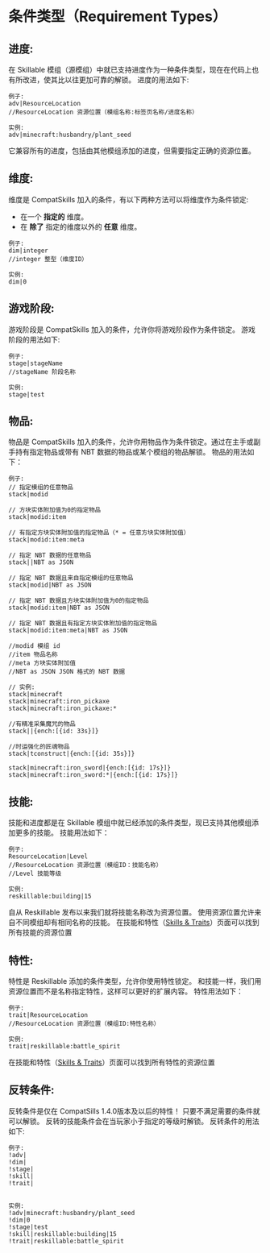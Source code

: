 # 条件类型（Requirement Types）


## 进度:
在 Skillable 模组（源模组）中就已支持进度作为一种条件类型，现在在代码上也有所改进，使其比以往更加可靠的解锁。
进度的用法如下:
```
例子:
adv|ResourceLocation
//ResourceLocation 资源位置（模组名称:标签页名称/进度名称）

实例:
adv|minecraft:husbandry/plant_seed
```

它兼容所有的进度，包括由其他模组添加的进度，但需要指定正确的资源位置。



## 维度:
维度是 CompatSkills 加入的条件，有以下两种方法可以将维度作为条件锁定:
- 在一个 **指定的** 维度。
- 在 **除了** 指定的维度以外的 **任意** 维度。
```
例子:
dim|integer
//integer 整型（维度ID）

实例:
dim|0
```



## 游戏阶段:
游戏阶段是 CompatSkills 加入的条件，允许你将游戏阶段作为条件锁定。
游戏阶段的用法如下:
```
例子:
stage|stageName
//stageName 阶段名称

实例:
stage|test
```



## 物品:
物品是 CompatSkills 加入的条件，允许你用物品作为条件锁定。通过在主手或副手持有指定物品或带有 NBT 数据的物品或某个模组的物品解锁。
物品的用法如下：
```
例子:
// 指定模组的任意物品
stack|modid

// 方块实体附加值为0的指定物品
stack|modid:item

// 有指定方块实体附加值的指定物品（* = 任意方块实体附加值）
stack|modid:item:meta

// 指定 NBT 数据的任意物品
stack||NBT as JSON

// 指定 NBT 数据且来自指定模组的任意物品
stack|modid|NBT as JSON

// 指定 NBT 数据且方块实体附加值为0的指定物品
stack|modid:item|NBT as JSON

// 指定 NBT 数据且有指定方块实体附加值的指定物品
stack|modid:item:meta|NBT as JSON

//modid 模组 id
//item 物品名称
//meta 方块实体附加值
//NBT as JSON JSON 格式的 NBT 数据

// 实例:
stack|minecraft
stack|minecraft:iron_pickaxe
stack|minecraft:iron_pickaxe:*

//有精准采集魔咒的物品
stack||{ench:[{id: 33s}]} 

//时运强化的匠魂物品
stack|tconstruct|{ench:[{id: 35s}]} 

stack|minecraft:iron_sword|{ench:[{id: 17s}]}
stack|minecraft:iron_sword:*|{ench:[{id: 17s}]}
```


## 技能:
技能和进度都是在 Skillable 模组中就已经添加的条件类型，现已支持其他模组添加更多的技能。
技能用法如下：
```
例子:
ResourceLocation|Level
//ResourceLocation 资源位置（模组ID：技能名称）
//Level 技能等级

实例:
reskillable:building|15
```

自从 Reskillable 发布以来我们就将技能名称改为资源位置。
使用资源位置允许来自不同模组却有相同名称的技能。
在技能和特性（[Skills & Traits](/Mods/CompatSkills/Requirements/Skills_Traits)）页面可以找到所有技能的资源位置




## 特性:
特性是 Reskillable 添加的条件类型，允许你使用特性锁定。
和技能一样，我们用资源位置而不是名称指定特性，这样可以更好的扩展内容。
特性用法如下：
```
例子:
trait|ResourceLocation
//ResourceLocation 资源位置（模组ID:特性名称）

实例:
trait|reskillable:battle_spirit
```

在技能和特性（[Skills & Traits](/Mods/CompatSkills/Requirements/Skills_Traits)）页面可以找到所有特性的资源位置



##  反转条件:
反转条件是仅在 CompatSills 1.4.0版本及以后的特性！
只要不满足需要的条件就可以解锁。
反转的技能条件会在当玩家小于指定的等级时解锁。
反转条件的用法如下:
```
例子:
!adv|
!dim|
!stage|
!skill|
!trait|


实例:
!adv|minecraft:husbandry/plant_seed
!dim|0
!stage|test
!skill|reskillable:building|15
!trait|reskillable:battle_spirit
```
